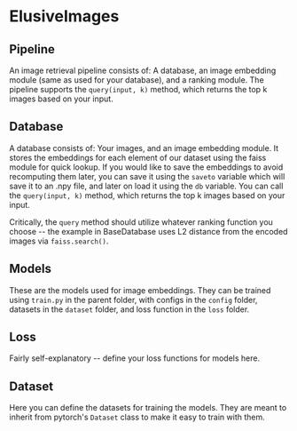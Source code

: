 # ElusiveImages

## Pipeline
An image retrieval pipeline consists of: A database, an image embedding module (same as used for your database), and a ranking module.
The pipeline supports the `query(input, k)` method, which returns the top k images based on your input.

## Database
A database consists of: Your images, and an image embedding module. It stores the embeddings for each element of our dataset using the faiss module for quick lookup. If you would like to save the embeddings to avoid recomputing them later, you can save it using the `saveto` variable which will save it to an .npy file, and later on load it using the `db` variable. You can call the `query(input, k)` method, which returns the top k images based on your input.

Critically, the `query` method should utilize whatever ranking function you choose -- the example in BaseDatabase uses L2 distance from the encoded images via `faiss.search()`.
## Models
These are the models used for image embeddings. They can be trained using `train.py` in the parent folder, with configs in the `config` folder, datasets in the `dataset` folder,
and loss function in the `loss` folder.
## Loss
Fairly self-explanatory -- define your loss functions for models here.
## Dataset
Here you can define the datasets for training the models. They are meant to inherit from pytorch's `Dataset` class to make it easy to train with them.